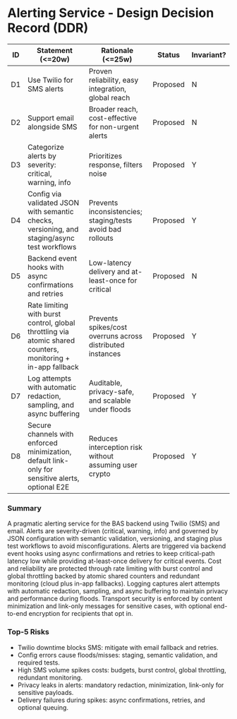 # Alerting Service - Design Decision Record (DDR)

| ID | Statement (<=20w) | Rationale (<=25w) | Status | Invariant? |
|----|-------------------|-------------------|--------|------------|
| D1 | Use Twilio for SMS alerts | Proven reliability, easy integration, global reach | Proposed | N |
| D2 | Support email alongside SMS | Broader reach, cost-effective for non-urgent alerts | Proposed | N |
| D3 | Categorize alerts by severity: critical, warning, info | Prioritizes response, filters noise | Proposed | Y |
| D4 | Config via validated JSON with semantic checks, versioning, and staging/async test workflows | Prevents inconsistencies; staging/tests avoid bad rollouts | Proposed | Y |
| D5 | Backend event hooks with async confirmations and retries | Low-latency delivery and at-least-once for critical | Proposed | N |
| D6 | Rate limiting with burst control, global throttling via atomic shared counters, monitoring + in-app fallback | Prevents spikes/cost overruns across distributed instances | Proposed | Y |
| D7 | Log attempts with automatic redaction, sampling, and async buffering | Auditable, privacy-safe, and scalable under floods | Proposed | Y |
| D8 | Secure channels with enforced minimization, default link-only for sensitive alerts, optional E2E | Reduces interception risk without assuming user crypto | Proposed | Y |

### Summary
A pragmatic alerting service for the BAS backend using Twilio (SMS) and email. Alerts are severity-driven (critical, warning, info) and governed by JSON configuration with semantic validation, versioning, and staging plus test workflows to avoid misconfigurations. Alerts are triggered via backend event hooks using async confirmations and retries to keep critical-path latency low while providing at-least-once delivery for critical events. Cost and reliability are protected through rate limiting with burst control and global throttling backed by atomic shared counters and redundant monitoring (cloud plus in-app fallbacks). Logging captures alert attempts with automatic redaction, sampling, and async buffering to maintain privacy and performance during floods. Transport security is enforced by content minimization and link-only messages for sensitive cases, with optional end-to-end encryption for recipients that opt in.

### Top-5 Risks
- Twilio downtime blocks SMS: mitigate with email fallback and retries.
- Config errors cause floods/misses: staging, semantic validation, and required tests.
- High SMS volume spikes costs: budgets, burst control, global throttling, redundant monitoring.
- Privacy leaks in alerts: mandatory redaction, minimization, link-only for sensitive payloads.
- Delivery failures during spikes: async confirmations, retries, and optional queuing.

